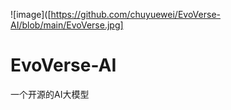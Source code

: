 ![image]([https://github.com/chuyuewei/EvoVerse-AI/blob/main/EvoVerse.jpg]
# EvoVerse-AI
一个开源的AI大模型
